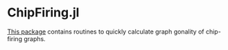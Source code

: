 # ChipFiring.jl

[This package](https://github.com/vincentxwang/ChipFiring.jl) contains routines to quickly calculate graph gonality of chip-firing graphs.